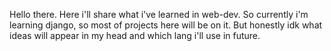 Hello there. Here i'll share what i've learned in web-dev. So currently i'm learning django, so most of projects here will be on it. 
But honestly idk what ideas will appear in my head and which lang i'll use in future.
